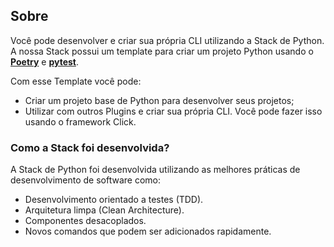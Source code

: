 
## **Sobre**
Você pode desenvolver e criar sua própria CLI utilizando a Stack de Python. 
A nossa Stack possui um template para criar um projeto Python usando o [**Poetry**](https://python-poetry.org/) e [**pytest**](https://docs.pytest.org/en/7.1.x/). 

Com esse Template você pode:
- Criar um projeto base de Python para desenvolver seus projetos;
- Utilizar com outros Plugins e criar sua própria CLI. Você pode fazer isso usando o framework Click.


### **Como a Stack foi desenvolvida?**
A Stack de Python foi desenvolvida utilizando as melhores práticas de desenvolvimento de software como: 

- Desenvolvimento orientado a testes (TDD).
- Arquitetura limpa (Clean Architecture).
- Componentes desacoplados.
- Novos comandos que podem ser adicionados rapidamente. 